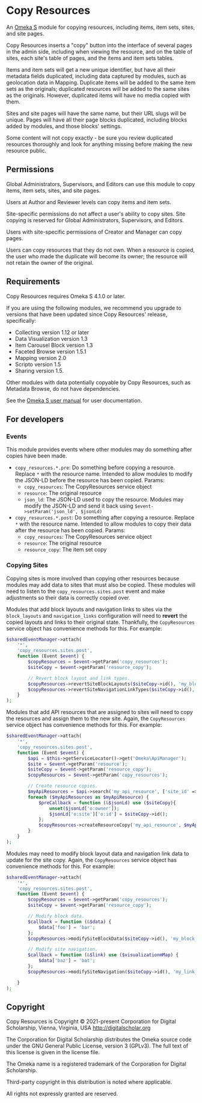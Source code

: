 # Copy Resources

An [Omeka S](https://omeka.org/s/) module for copying resources, including items, item sets, sites, and site pages.

Copy Resources inserts a "copy" button into the interface of several pages in the admin side, including when viewing the resource, and on the table of sites, each site's table of pages, and the items and item sets tables. 

Items and item sets will get a new unique identifier, but have all their metadata fields duplicated, including data captured by modules, such as geolocation data in Mapping. Duplicate items will be added to the same item sets as the originals; duplicated resources will be added to the same sites as the originals. However, duplicated items will have no media copied with them.

Sites and site pages will have the same name, but their URL slugs will be unique. Pages will have all their page blocks duplicated, including blocks added by modules, and those blocks' settings.

Some content will not copy exactly - be sure you review duplicated resources thoroughly and look for anything missing before making the new resource public. 

## Permissions

Global Administrators, Supervisors, and Editors can use this module to copy items, item sets, sites, and site pages.

Users at Author and Reviewer levels can copy items and item sets.

Site-specific permissions do not affect a user's ability to copy sites. Site copying is reserved for Global Administrators, Supervisors, and Editors.

Users with site-specific permissions of Creator and Manager can copy pages.

Users can copy resources that they do not own. When a resource is copied, the user who made the duplicate will become its owner; the resource will not retain the owner of the original. 

## Requirements

Copy Resources requires Omeka S 4.1.0 or later.

If you are using the following modules, we recommend you upgrade to versions that have been updated since Copy Resources' release, specifically:

- Collecting version 1.12 or later
- Data Visualization version 1.3
- Item Carousel Block version 1.3
- Faceted Browse version 1.5.1
- Mapping version 2.0
- Scripto version 1.5
- Sharing version 1.5.

Other modules with data potentially copyable by Copy Resources, such as Metadata Browse, do not have dependencies. 

See the [Omeka S user manual](https://omeka.org/s/docs/user-manual/modules/copyresources/) for user documentation.

## For developers

### Events

This module provides events where other modules may do something after copies have
been made.

- `copy_resources.*.pre`: Do something before copying a resource. Replace `*` with the resource name. Intended to allow modules to modify the JSON-LD before the resource has been copied. Params:
    - `copy_resources`: The CopyResources service object
    - `resource`: The original resource
    - `json_ld`: The JSON-LD used to copy the resource. Modules may modify the JSON-LD and send it back using `$event->setParam('json_ld', $jsonLd)`
- `copy_resources.*.post`: Do something after copying a resource. Replace `*` with the resource name. Intended to allow modules to copy their data after the resource has been copied. Params:
    - `copy_resources`: The CopyResources service object
    - `resource`: The original resource
    - `resource_copy`: The item set copy

### Copying Sites

Copying sites is more involved than copying other resources because modules may
add data to sites that must also be copied. These modules will need to listen to
the `copy_resources.sites.post` event and make adjustments so their data is correctly
copied over.

Modules that add block layouts and navigation links to sites via the `block_layouts`
and `navigation_links` configuration will need to **revert** the copied layouts and
links to their original state. Thankfully, the `CopyResources` service object has
convenience methods for this. For example:

```php
$sharedEventManager->attach(
    '*',
    'copy_resources.sites.post',
    function (Event $event) {
        $copyResources = $event->getParam('copy_resources');
        $siteCopy = $event->getParam('resource_copy');

        // Revert block layout and link types.
        $copyResources->revertSiteBlockLayouts($siteCopy->id(), 'my_block_layout');
        $copyResources->revertSiteNavigationLinkTypes($siteCopy->id(), 'my_link_type');
    }
);
```

Modules that add API resources that are assigned to sites will need to copy the
resources and assign them to the new site. Again, the `CopyResources` service object
has convenience methods for this. For example:

```php
$sharedEventManager->attach(
    '*',
    'copy_resources.sites.post',
    function (Event $event) {
        $api = $this->getServiceLocator()->get('Omeka\ApiManager');
        $site = $event->getParam('resource');
        $siteCopy = $event->getParam('resource_copy');
        $copyResources = $event->getParam('copy_resources');

        // Create resource copies.
        $myApiResources = $api->search('my_api_resource', ['site_id' => $site->id()])->getContent();
        foreach ($myApiResources as $myApiResource) {
            $preCallback = function (&$jsonLd) use ($siteCopy){
                unset($jsonLd['o:owner']);
                $jsonLd['o:site']['o:id'] = $siteCopy->id();
            };
            $copyResources->createResourceCopy('my_api_resource', $myApiResource, $preCallback);
        }
    }
);
```

Modules may need to modify block layout data and navigation link data to update
for the site copy. Again, the `CopyResources` service object has convenience methods
for this. For example:

```php
$sharedEventManager->attach(
    '*',
    'copy_resources.sites.post',
    function (Event $event) {
        $copyResources = $event->getParam('copy_resources');
        $siteCopy = $event->getParam('resource_copy');

        // Modify block data.
        $callback = function (&$data) {
            $data['foo'] = 'bar';
        };
        $copyResources->modifySiteBlockData($siteCopy->id(), 'my_block_layout', $callback);

        // Modify site navigation.
        $callback = function (&$link) use ($visualizationmMap) {
            $data['baz'] = 'bat';
        };
        $copyResources->modifySiteNavigation($siteCopy->id(), 'my_link_type', $callback);

    }
);
```

## Copyright

Copy Resources is Copyright © 2021-present Corporation for Digital Scholarship,
Vienna, Virginia, USA http://digitalscholar.org

The Corporation for Digital Scholarship distributes the Omeka source code under
the GNU General Public License, version 3 (GPLv3). The full text of this license
is given in the license file.

The Omeka name is a registered trademark of the Corporation for Digital Scholarship.

Third-party copyright in this distribution is noted where applicable.

All rights not expressly granted are reserved.
